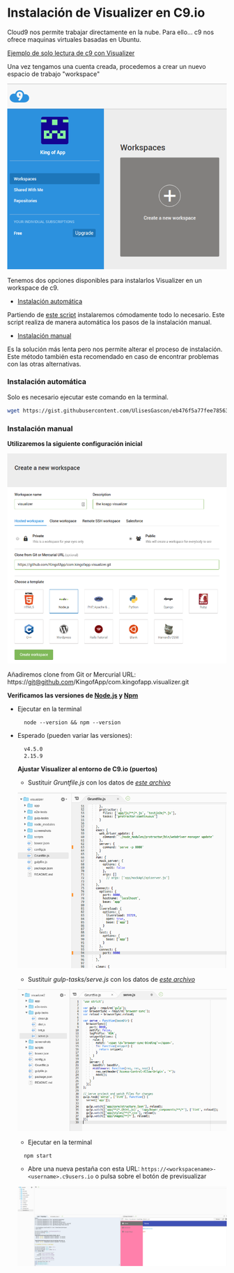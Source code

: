 # Instalación de Visualizer en C9.io

Cloud9 nos permite trabajar directamente en la nube. Para ello... c9 nos ofrece maquinas virtuales basadas en Ubuntu.

[Ejemplo de solo lectura de c9 con Visualizer](https://ide.c9.io/kingofapp/visualizer)


Una vez tengamos una cuenta creada, procedemos a crear un nuevo espacio de trabajo "workspace"


![Creando el espacio de trabajo](images/02createworkspace.png "Creando el espacio de trabajo")


Tenemos dos opciones disponibles para instalarlos Visualizer en un workspace de c9.

- [Instalación automática](#instalaci%C3%B3n-autom%C3%A1tica)

Partiendo de [este script](https://gist.github.com/UlisesGascon/eb476f5a77fee78563bc0302632cd648) instalaremos cómodamente todo lo necesario. Este script realiza de manera automática los pasos de la instalación manual.


- [Instalación manual](#instalaci%C3%B3n-manual)

Es la solución más lenta pero nos permite alterar el proceso de instalación. Este método también esta recomendado en caso de encontrar problemas con las otras alternativas.


### Instalación automática

Solo es necesario ejecutar este comando en la terminal.
```bash
wget https://gist.githubusercontent.com/UlisesGascon/eb476f5a77fee78563bc0302632cd648/raw/6bd94dc1ccff8c04d953802317b4c7ff3a7327ed/visualizer_installer.sh && chmod u+x visualizer_installer.sh && ./visualizer_installer.sh
```


### Instalación manual

**Utilizaremos la siguiente configuración inicial**

![Configura el entorno](images/03selectconfig.png "Configura el entorno")

Añadiremos clone from Git or Mercurial URL:
https://git@github.com/KingofApp/com.kingofapp.visualizer.git


**Verificamos las versiones de [Node.js](https://nodejs.org/en/) y [Npm](https://www.npmjs.com/)**
- Ejecutar en la terminal
  ```
    node --version && npm --version
  ```

- Esperado (pueden variar las versiones):
  ```
    v4.5.0
    2.15.9
  ```

  **Ajustar Visualizer al entorno de C9.io (puertos)**

  - Sustituir *Gruntfile.js* con los datos de *[este archivo](https://gist.github.com/UlisesGascon/54acff02948964554726708f04a25937#file-gruntfile-js)*

  ![Cambia el grunt file](images/04changegrunt.png "Cambia el grunt file")

  - Sustituir *gulp-tasks/serve.js* con los datos de *[este archivo](https://gist.github.com/UlisesGascon/54acff02948964554726708f04a25937#file-serve-js)*

  ![Cambia el archivo de serve](images/05changeserve.png "Cambia el archivo de serve")


    - Ejecutar en la terminal
  ```
    npm start
  ```
  - Abre una nueva pestaña con esta URL: `https://<workspacename>-<username>.c9users.io` o pulsa sobre el botón de previsualizar

  ![Ejecuta el visualizer](images/06execute.png "Ejecuta el visualizer")
